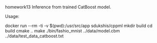 homework13 
Inference from trained CatBoost model.


Usage:

docker run --rm -ti -v $(pwd):/usr/src/app sdukshis/cppml
mkdir build
cd build
cmake ..
make
./bin/fashio_mnist  ../data/model.cbm ../data/test_data_catboost.txt
